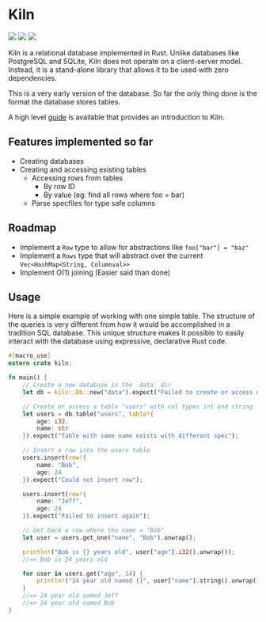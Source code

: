 # Kiln 

[![](https://img.shields.io/crates/v/kiln.svg?style=for-the-badge)](https://crates.io/crates/kiln)
[![](https://img.shields.io/badge/-docs.rs-blue.svg?style=for-the-badge)](https://docs.rs/crate/kiln/)
![](https://img.shields.io/circleci/project/github/swissChili/kiln.svg?style=for-the-badge)

Kiln is a relational database implemented in Rust. Unlike databases like PostgreSQL and SQLite, Kiln does not operate on a client-server model. Instead, it is a stand-alone library that allows it to be used with zero dependencies. 

This is a very early version of the database. So far the only thing done is the format the database stores tables.

A high level [guide](https://swisschili.gitlab.io/kiln) is available that provides an introduction to Kiln.

## Features implemented so far

- Creating databases
- Creating and accessing existing tables
  - Accessing rows from tables
    - By row ID
    - By value (eg: find all rows where foo = bar)
  - Parse specfiles for type safe columns

## Roadmap

- Implement a `Row` type to allow for abstractions like `foo["bar"] = "baz"`
- Implement a `Rows` type that will abstract over the current `Vec<HashMap<String, Columnval>>`
- Implement O(1) joining (Easier said than done)

## Usage

Here is a simple example of working with one simple table. The structure of the queries is very different from how it would be accomplished in a tradition SQL database. This unique structure makes it possible to easily interact with the database using expressive, declarative Rust code.

```rust
#[macro_use]
extern crate kiln;

fn main() {
    // Create a new database in the `data` dir
    let db = kiln::Db::new("data").expect("Failed to create or access db");

    // Create or access a table "users" with col types int and string
    let users = db.table("users", table!{
        age: i32,
        name: str
    }).expect("Table with same name exists with different spec");

    // Insert a row into the users table
    users.insert(row!{
        name: "Bob",
        age: 24
    }).expect("Could not insert row");

    users.insert(row!{
        name: "Jeff",
        age: 24
    }).expect("Failed to insert again");

    // Get back a row where the name = "Bob"
    let user = users.get_one("name", "Bob").unwrap();

    println!("Bob is {} years old", user["age"].i32().unwrap());
    //=> Bob is 24 years old

    for user in users.get("age", 24) {
        println!("24 year old named {}", user["name"].string().unwrap())
    }
    //=> 24 year old named Jeff
    //=> 24 year old named Bob
}

```
